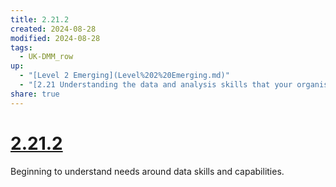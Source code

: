```yaml
---
title: 2.21.2
created: 2024-08-28
modified: 2024-08-28
tags:
  - UK-DMM_row
up:
  - "[Level 2 Emerging](Level%202%20Emerging.md)"
  - "[2.21 Understanding the data and analysis skills that your organisation needs](2.21%20Understanding%20the%20data%20and%20analysis%20skills%20that%20your%20organisation%20needs.md)"
share: true
---
```

# [2.21.2](2.21.2.md)

Beginning to understand needs around data skills and capabilities.
